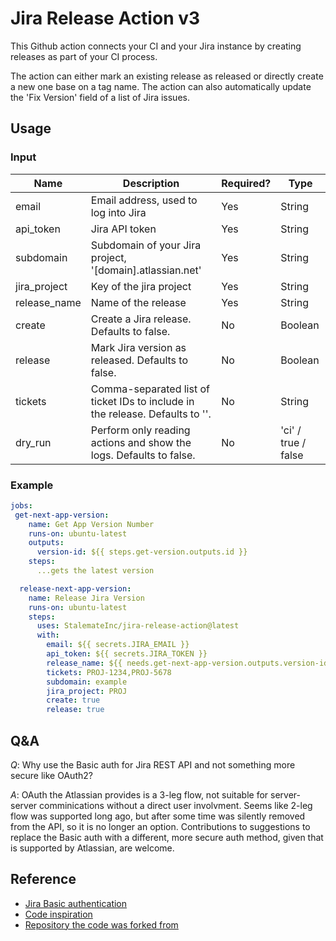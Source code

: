 # Jira Release Action v3

This Github action connects your CI and your Jira instance by creating releases as part of your CI process.

The action can either mark an existing release as released or directly create a new one base on a tag name.
The action can also automatically update the 'Fix Version' field of a list of Jira issues.

## Usage

### Input

| Name | Description | Required? | Type |
|---|---|---|---|
| email  | Email address, used to log into Jira | Yes | String |
| api_token | Jira API token | Yes | String |
| subdomain | Subdomain of your Jira project, '[domain].atlassian.net' | Yes | String |
| jira_project | Key of the jira project | Yes | String |
| release_name | Name of the release | Yes | String |
| create | Create a Jira release. Defaults to false. | No | Boolean |
| release | Mark Jira version as released. Defaults to false. | No | Boolean |
| tickets | Comma-separated list of ticket IDs to include in the release. Defaults to ''. | No | String |
| dry_run | Perform only reading actions and show the logs. Defaults to false. | No | 'ci' / true / false |


### Example

```yaml
jobs:
 get-next-app-version:
    name: Get App Version Number
    runs-on: ubuntu-latest
    outputs:
      version-id: ${{ steps.get-version.outputs.id }}
    steps:
      ...gets the latest version

  release-next-app-version:
    name: Release Jira Version
    runs-on: ubuntu-latest
    steps:
      uses: StalemateInc/jira-release-action@latest
      with:
        email: ${{ secrets.JIRA_EMAIL }}
        api_token: ${{ secrets.JIRA_TOKEN }}
        release_name: ${{ needs.get-next-app-version.outputs.version-id }}
        tickets: PROJ-1234,PROJ-5678
        subdomain: example
        jira_project: PROJ
        create: true
        release: true
```

## Q&A

*Q*: Why use the Basic auth for Jira REST API and not something more secure like OAuth2?

*A*: OAuth the Atlassian provides is a 3-leg flow, not suitable for server-server comminications without a direct user involvment. Seems like 2-leg flow was supported long ago, but after some time was silently removed from the API, so it is no longer an option. Contributions to suggestions to replace the Basic auth with a different, more secure auth method, given that is supported by Atlassian, are welcome.

## Reference

* [Jira Basic authentication](https://developer.atlassian.com/server/jira/platform/basic-authentication/)
* [Code inspiration](https://github.com/jimyang-9/release-jira-fix-version/)
* [Repository the code was forked from](https://github.com/charpi/jira-release-actions)
